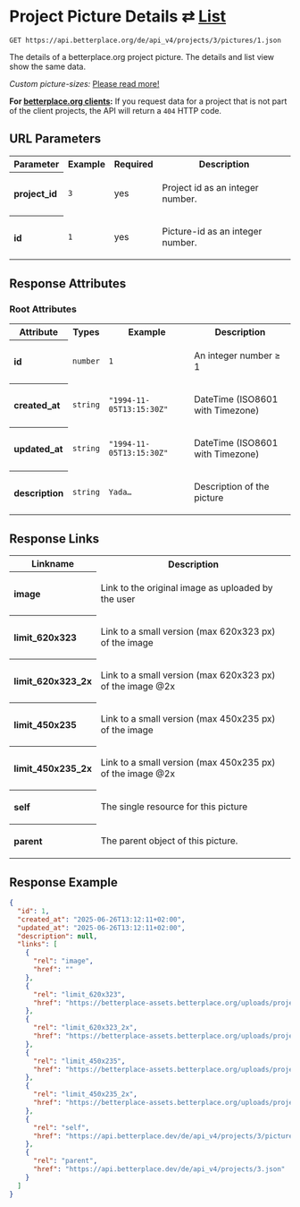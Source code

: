 
# Project Picture Details ⇄ [List](project_pictures_list.md)

```Cirru
GET https://api.betterplace.org/de/api_v4/projects/3/pictures/1.json
```

The details of a betterplace.org project picture.
The details and list view show the same data.

*Custom picture-sizes:* [Please read more!](project_picture_list.md)

**For [betterplace.org clients](../README.md#client-api):**
If you request data for a project that is not part of the client
projects, the API will return a `404` HTTP code.


## URL Parameters

<table>
  <tr>
    <th>Parameter</th>
    <th>Example</th>
    <th>Required</th>
    <th>Description</th>
  </tr>
  <tr>
    <th align="left">project_id</th>
    <td><code>3</code></td>
    <td>yes</td>
<td>

Project id as an integer number.

</td>
  </tr>
  <tr>
    <th align="left">id</th>
    <td><code>1</code></td>
    <td>yes</td>
<td>

Picture-id as an integer number.

</td>
  </tr>
</table>


## Response Attributes


### Root Attributes

  <table>
    <tr>
      <th>Attribute</th>
      <th>Types</th>
      <th>Example</th>
      <th>Description</th>
    </tr>
    <tr>
      <th align="left">id</th>
      <td><code>number</code></td>
      <td><code>1</code></td>
<td>

An integer number ≥ 1

</td>
    </tr>
    <tr>
      <th align="left">created_at</th>
      <td><code>string</code></td>
      <td><code>"1994-11-05T13:15:30Z"</code></td>
<td>

DateTime (ISO8601 with Timezone)

</td>
    </tr>
    <tr>
      <th align="left">updated_at</th>
      <td><code>string</code></td>
      <td><code>"1994-11-05T13:15:30Z"</code></td>
<td>

DateTime (ISO8601 with Timezone)

</td>
    </tr>
    <tr>
      <th align="left">description</th>
      <td><code>string</code></td>
      <td><code>Yada…</code></td>
<td>

Description of the picture

</td>
    </tr>
  </table>
</table>

## Response Links

<table>
  <tr>
    <th>Linkname</th>
    <th>Description</th>
  </tr>
    <tr>
<th align="left">

image

</th>
<td>

Link to the original image as uploaded by the user

</td>
    </tr>
    <tr>
<th align="left">

limit_620x323

</th>
<td>

Link to a small version (max 620x323 px) of the image

</td>
    </tr>
    <tr>
<th align="left">

limit_620x323_2x

</th>
<td>

Link to a small version (max 620x323 px) of the image @2x

</td>
    </tr>
    <tr>
<th align="left">

limit_450x235

</th>
<td>

Link to a small version (max 450x235 px) of the image

</td>
    </tr>
    <tr>
<th align="left">

limit_450x235_2x

</th>
<td>

Link to a small version (max 450x235 px) of the image @2x

</td>
    </tr>
    <tr>
<th align="left">

self

</th>
<td>

The single resource for this picture

</td>
    </tr>
    <tr>
<th align="left">

parent

</th>
<td>

The parent object of this picture.

</td>
    </tr>
</table>

## Response Example

```json
{
  "id": 1,
  "created_at": "2025-06-26T13:12:11+02:00",
  "updated_at": "2025-06-26T13:12:11+02:00",
  "description": null,
  "links": [
    {
      "rel": "image",
      "href": ""
    },
    {
      "rel": "limit_620x323",
      "href": "https://betterplace-assets.betterplace.org/uploads/project/image/000/000/003/1/limit_620x323_image.jpg"
    },
    {
      "rel": "limit_620x323_2x",
      "href": "https://betterplace-assets.betterplace.org/uploads/project/image/000/000/003/1/limit_620x323_2x_image.jpg"
    },
    {
      "rel": "limit_450x235",
      "href": "https://betterplace-assets.betterplace.org/uploads/project/image/000/000/003/1/limit_450x235_image.jpg"
    },
    {
      "rel": "limit_450x235_2x",
      "href": "https://betterplace-assets.betterplace.org/uploads/project/image/000/000/003/1/limit_450x235_2x_image.jpg"
    },
    {
      "rel": "self",
      "href": "https://api.betterplace.dev/de/api_v4/projects/3/pictures/1.json"
    },
    {
      "rel": "parent",
      "href": "https://api.betterplace.dev/de/api_v4/projects/3.json"
    }
  ]
}
```

